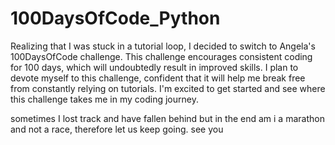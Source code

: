 # 100DaysOfCode_Python
Realizing that I was stuck in a tutorial loop, I decided to switch to Angela's 100DaysOfCode challenge. This challenge encourages consistent coding for 100 days, which will undoubtedly result in improved skills. I plan to devote myself to this challenge, confident that it will help me break free from constantly relying on tutorials. I'm excited to get started and see where this challenge takes me in my coding journey.

sometimes I lost track and have fallen behind but in the end am i a marathon and not a race, therefore let us keep going. see you 
